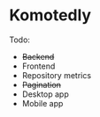 # Komotedly


Todo:
<ul>
<li><strike>Backend</strike>
<li>Frontend
<li>Repository metrics
<li><strike>Pagination</strike>
<li>Desktop app
<li>Mobile app
</ul>